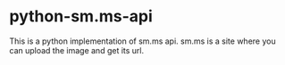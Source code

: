 # python-sm.ms-api
This is a python implementation of sm.ms api. sm.ms is a site where you can upload the image and get its url.
